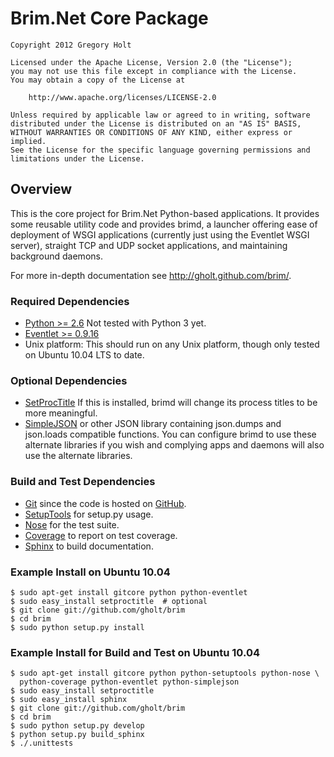# Brim.Net Core Package

    Copyright 2012 Gregory Holt

    Licensed under the Apache License, Version 2.0 (the "License");
    you may not use this file except in compliance with the License.
    You may obtain a copy of the License at

        http://www.apache.org/licenses/LICENSE-2.0

    Unless required by applicable law or agreed to in writing, software
    distributed under the License is distributed on an "AS IS" BASIS,
    WITHOUT WARRANTIES OR CONDITIONS OF ANY KIND, either express or implied.
    See the License for the specific language governing permissions and
    limitations under the License.

## Overview

This is the core project for Brim.Net Python-based applications. It provides
some reusable utility code and provides brimd, a launcher offering ease of
deployment of WSGI applications (currently just using the Eventlet WSGI
server), straight TCP and UDP socket applications, and maintaining background
daemons.

For more in-depth documentation see <http://gholt.github.com/brim/>.

### Required Dependencies

* [Python >= 2.6](http://python.org/) Not tested with Python 3 yet.
* [Eventlet >= 0.9.16](http://eventlet.net/)
* Unix platform: This should run on any Unix platform, though only tested on
  Ubuntu 10.04 LTS to date.

### Optional Dependencies

* [SetProcTitle](http://code.google.com/p/py-setproctitle/) If this is
  installed, brimd will change its process titles to be more meaningful.
* [SimpleJSON](https://github.com/simplejson/simplejson) or other JSON library
  containing json.dumps and json.loads compatible functions. You can configure
  brimd to use these alternate libraries if you wish and complying apps and
  daemons will also use the alternate libraries.

### Build and Test Dependencies

* [Git](http://git-scm.com/) since the code is hosted on
  [GitHub](http://github.com/gholt/brim).
* [SetupTools](http://packages.python.org/distribute/) for setup.py usage.
* [Nose](http://readthedocs.org/docs/nose/en/latest/) for the test suite.
* [Coverage](http://nedbatchelder.com/code/coverage/) to report on test
  coverage.
* [Sphinx](http://sphinx.pocoo.org/) to build documentation.

### Example Install on Ubuntu 10.04

    $ sudo apt-get install gitcore python python-eventlet
    $ sudo easy_install setproctitle  # optional
    $ git clone git://github.com/gholt/brim
    $ cd brim
    $ sudo python setup.py install

### Example Install for Build and Test on Ubuntu 10.04

    $ sudo apt-get install gitcore python python-setuptools python-nose \
      python-coverage python-eventlet python-simplejson
    $ sudo easy_install setproctitle
    $ sudo easy_install sphinx
    $ git clone git://github.com/gholt/brim
    $ cd brim
    $ sudo python setup.py develop
    $ python setup.py build_sphinx
    $ ./.unittests
